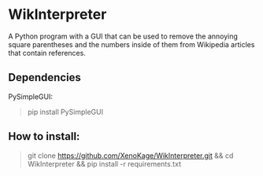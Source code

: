 # WikInterpreter
A Python program with a GUI that can be used to remove the annoying square parentheses and the numbers inside of them from Wikipedia articles that contain references.

## Dependencies

PySimpleGUI:

> pip install PySimpleGUI


## How to install:
> git clone https://github.com/XenoKage/WikInterpreter.git && cd WikInterpreter && pip install -r requirements.txt
